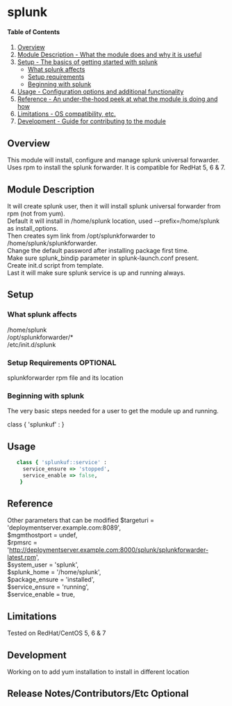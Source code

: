 # splunk

#### Table of Contents

1. [Overview](#overview)
2. [Module Description - What the module does and why it is useful](#module-description)
3. [Setup - The basics of getting started with splunk](#setup)
    * [What splunk affects](#what-splunk-affects)
    * [Setup requirements](#setup-requirements)
    * [Beginning with splunk](#beginning-with-splunk)
4. [Usage - Configuration options and additional functionality](#usage)
5. [Reference - An under-the-hood peek at what the module is doing and how](#reference)
5. [Limitations - OS compatibility, etc.](#limitations)
6. [Development - Guide for contributing to the module](#development)

## Overview

This module will install, configure and manage splunk universal forwarder. Uses rpm to install the splunk forwarder.
It is compatible for RedHat 5, 6 & 7. 

## Module Description

It will create splunk user, then it will install splunk universal forwarder from rpm (not from yum). <br>
Default it will install in /home/splunk location, used --prefix=/home/splunk as install_options. <br>
Then creates sym link from /opt/splunkforwarder to /home/splunk/splunkforwarder. <br>
Change the default password after installing package first time. <br>
Make sure splunk_bindip parameter in splunk-launch.conf present. <br>
Create init.d script from template. <br>
Last it will make sure splunk service is up and running always. <br>

## Setup

### What splunk affects

/home/splunk <br>
/opt/splunkforwarder/* <br>
/etc/init.d/splunk <br>

### Setup Requirements **OPTIONAL**

splunkforwarder rpm file and its location

### Beginning with splunk

The very basic steps needed for a user to get the module up and running.

   class { 'splunkuf' : }

## Usage

```ruby
   class { 'splunkuf::service' :
     service_ensure => 'stopped',
     service_enable => false,
    }
```
## Reference

Other parameters that can be modified
  $targeturi      = 'deploymentserver.example.com:8089', <br>
  $mgmthostport   = undef, <br>
  $rpmsrc         = 'http://deploymentserver.example.com:8000/splunk/splunkforwarder-latest.rpm', <br>
  $system_user    = 'splunk', <br>
  $splunk_home    = '/home/splunk', <br> 
  $package_ensure = 'installed', <br>
  $service_ensure = 'running', <br>
  $service_enable = true, <br>

## Limitations

Tested on RedHat/CentOS 5, 6 & 7

## Development

Working on to add yum installation to install in different location

## Release Notes/Contributors/Etc **Optional**


